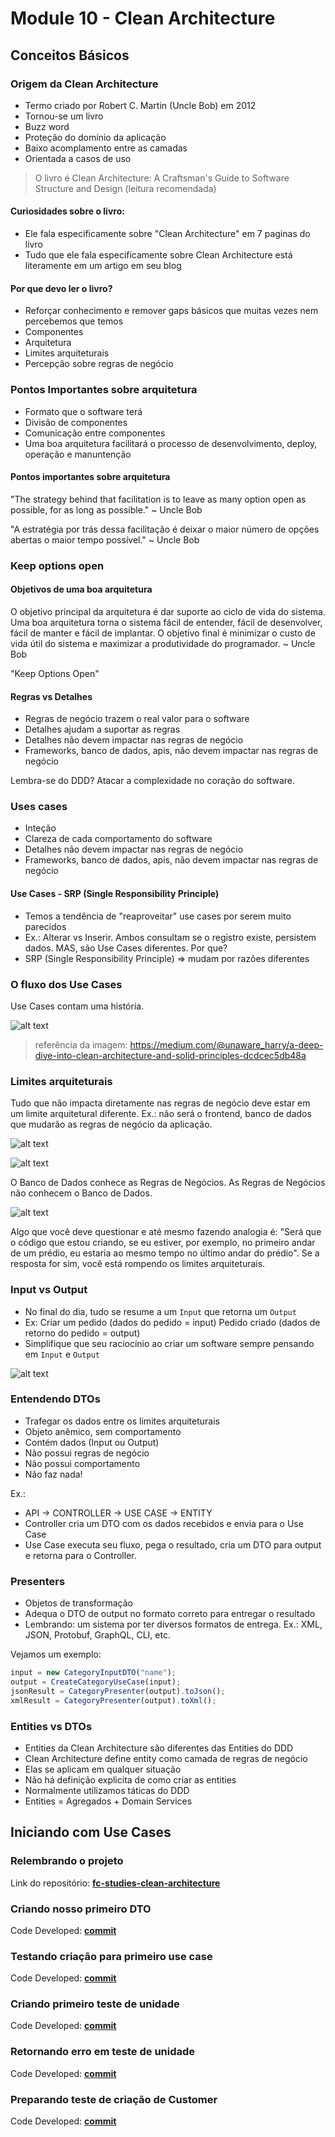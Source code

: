# Module 10 - Clean Architecture

## Conceitos Básicos

### Origem da Clean Architecture

* Termo criado por Robert C. Martin (Uncle Bob) em 2012
* Tornou-se um livro 
* Buzz word
* Proteção do domínio da aplicação
* Baixo acomplamento entre as camadas
* Orientada a casos de uso

> O livro é Clean Architecture: A Craftsman's Guide to Software Structure and Design (leitura recomendada)

#### Curiosidades sobre o livro:

* Ele fala especificamente sobre "Clean Architecture" em 7 paginas do livro
* Tudo que ele fala especificamente sobre Clean Architecture está literamente em um artigo em seu blog

#### Por que devo ler o livro?

* Reforçar conhecimento e remover gaps básicos que muitas vezes nem percebemos que temos
* Componentes
* Arquitetura
* Limites arquiteturais
* Percepção sobre regras de negócio

### Pontos Importantes sobre arquitetura

* Formato que o software terá
* Divisão de componentes
* Comunicação entre componentes
* Uma boa arquitetura facilitará o processo de desenvolvimento, deploy, operação e manuntenção

#### Pontos importantes sobre arquitetura

"The strategy behind that facilitation is to leave as many option open as possible, for as long as possible." ~ Uncle Bob

"A estratégia por trás dessa facilitação é deixar o maior número de opções abertas o maior tempo possível." ~ Uncle Bob

### Keep options open

#### Objetivos de uma boa arquitetura

O objetivo principal da arquitetura é dar suporte ao ciclo de vida do sistema. Uma boa arquitetura torna o sistema fácil de entender, fácil de desenvolver, fácil de manter e fácil de implantar. O objetivo final é minimizar o custo de vida útil do sistema e maximizar a produtividade do programador. ~ Uncle Bob

"Keep Options Open"

#### Regras vs Detalhes

* Regras de negócio trazem o real valor para o software
* Detalhes ajudam a suportar as regras
* Detalhes não devem impactar nas regras de negócio
* Frameworks, banco de dados, apis, não devem impactar nas regras de negócio

Lembra-se do DDD? Atacar a complexidade no coração do software.

### Uses cases

* Inteção
* Clareza de cada comportamento do software
* Detalhes não devem impactar nas regras de negócio
* Frameworks, banco de dados, apis, não devem impactar nas regras de negócio

#### Use Cases - SRP (Single Responsibility Principle)

* Temos a tendência de "reaproveitar" use cases por serem muito parecidos
* Ex.: Alterar vs Inserir. Ambos consultam se o registro existe, persistem dados. MAS, são Use Cases diferentes. Por que?
* SRP (Single Responsibility Principle) => mudam por razões diferentes

### O fluxo dos Use Cases

Use Cases contam uma história. 

![alt text](./images/image-01.png)

> referência da imagem: https://medium.com/@unaware_harry/a-deep-dive-into-clean-architecture-and-solid-principles-dcdcec5db48a

### Limites arquiteturais

Tudo que não impacta diretamente nas regras de negócio deve estar em um limite arquitetural diferente. Ex.: não será o frontend, banco de dados que mudarão as regras de negócio da aplicação.

![alt text](./images/image-02.png)

![alt text](./images/image-03.png)

O Banco de Dados conhece as Regras de Negócios. As Regras de Negócios não conhecem o Banco de Dados.	

![alt text](./images/image-04.png)

Algo que você deve questionar e até mesmo fazendo analogia é: "Será que o código que estou criando, se eu estiver, por exemplo, no primeiro andar de um prédio, eu estaria ao mesmo tempo no último andar do prédio". Se a resposta for sim, você está rompendo os limites arquiteturais.

### Input vs Output

* No final do dia, tudo se resume a um `Input` que retorna um `Output`
* Ex: Criar um pedido (dados do pedido = input) 
      Pedido criado (dados de retorno do pedido = output)
* Simplifique que seu raciocínio ao criar um software sempre pensando em `Input` e `Output`

![alt text](./images/image-04.png)

### Entendendo DTOs

* Trafegar os dados entre os limites arquiteturais
* Objeto anêmico, sem comportamento
* Contém dados (Input ou Output)
* Não possui regras de negócio
* Não possui comportamento
* Não faz nada!

Ex.:

* API -> CONTROLLER -> USE CASE -> ENTITY
* Controller cria um DTO com os dados recebidos e envia para o Use Case
* Use Case executa seu fluxo, pega o resultado, cria um DTO para output e retorna para o Controller.

### Presenters

* Objetos de transformação
* Adequa o DTO de output no formato correto para entregar o resultado
* Lembrando: um sistema por ter diversos formatos de entrega. Ex.: XML, JSON, Protobuf, GraphQL, CLI, etc.

Vejamos um exemplo:

```javascript
input = new CategoryInputDTO("name");
output = CreateCategoryUseCase(input);
jsonResult = CategoryPresenter(output).toJson();
xmlResult = CategoryPresenter(output).toXml();
```

### Entities vs DTOs

* Entities da Clean Architecture são diferentes das Entities do DDD
* Clean Architecture define entity como camada de regras de negócio
* Elas se aplicam em qualquer situação
* Não há definição explicita de como criar as entities
* Normalmente utilizamos táticas do DDD
* Entities = Agregados + Domain Services

## Iniciando com Use Cases

### Relembrando o projeto

Link do repositório: **[fc-studies-clean-architecture](https://github.com/glaucia86/fc-studies-clean-architecture)**

### Criando nosso primeiro DTO

Code Developed: **[commit](https://github.com/glaucia86/fc-studies-clean-architecture/commit/aff6b6fd57cc7f42ebb5b2230e14d8407b6bbb9d)**

### Testando criação para primeiro use case

Code Developed: **[commit](https://github.com/glaucia86/fc-studies-clean-architecture/commit/8d0785b530dabe3921ac5dac2e5b7bc27fdc334d)**

### Criando primeiro teste de unidade

Code Developed: **[commit](https://github.com/glaucia86/fc-studies-clean-architecture/commit/0b52e559e1eeac101b49b99bafc423981b5a36ac)**

### Retornando erro em teste de unidade

Code Developed: **[commit](https://github.com/glaucia86/fc-studies-clean-architecture/commit/96a0d2809b5ff4edc6637411378823d516d2c419)**

### Preparando teste de criação de Customer

Code Developed: **[commit](https://github.com/glaucia86/fc-studies-clean-architecture/commit/5e7f8840de4f917c32cd1eba95db6ef1356bbbab)**

